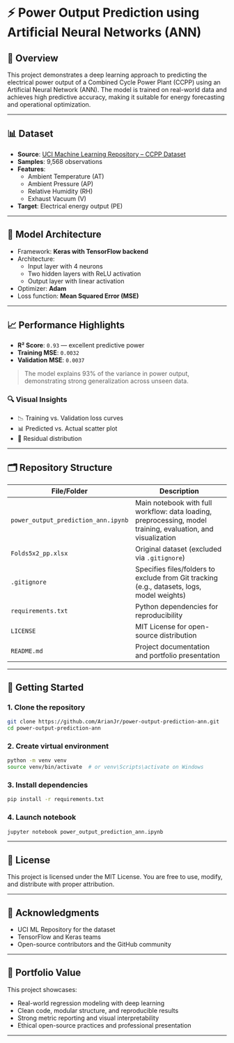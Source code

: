 # ⚡ Power Output Prediction using Artificial Neural Networks (ANN)

## 📌 Overview
This project demonstrates a deep learning approach to predicting the electrical power output of a Combined Cycle Power Plant (CCPP) using an Artificial Neural Network (ANN). The model is trained on real-world data and achieves high predictive accuracy, making it suitable for energy forecasting and operational optimization.

---

## 📊 Dataset
- **Source**: [UCI Machine Learning Repository – CCPP Dataset](https://archive.ics.uci.edu/ml/datasets/Combined+Cycle+Power+Plant)
- **Samples**: 9,568 observations
- **Features**:
  - Ambient Temperature (AT)
  - Ambient Pressure (AP)
  - Relative Humidity (RH)
  - Exhaust Vacuum (V)
- **Target**: Electrical energy output (PE)

---

## 🧠 Model Architecture
- Framework: **Keras with TensorFlow backend**
- Architecture:
  - Input layer with 4 neurons
  - Two hidden layers with ReLU activation
  - Output layer with linear activation
- Optimizer: **Adam**
- Loss function: **Mean Squared Error (MSE)**

---

## 📈 Performance Highlights
- **R² Score**: `0.93` — excellent predictive power
- **Training MSE**: `0.0032`  
- **Validation MSE**: `0.0037`

> The model explains 93% of the variance in power output, demonstrating strong generalization across unseen data.

### 🔍 Visual Insights
- 📉 Training vs. Validation loss curves  
- 📊 Predicted vs. Actual scatter plot  
- 📐 Residual distribution

---

## 🗂️ Repository Structure

| File/Folder                     | Description                                                                 |
|--------------------------------|-----------------------------------------------------------------------------|
| `power_output_prediction_ann.ipynb` | Main notebook with full workflow: data loading, preprocessing, model training, evaluation, and visualization |
| `Folds5x2_pp.xlsx`             | Original dataset (excluded via `.gitignore`)                               |
| `.gitignore`                   | Specifies files/folders to exclude from Git tracking (e.g., datasets, logs, model weights) |
| `requirements.txt`            | Python dependencies for reproducibility                                     |
| `LICENSE`                     | MIT License for open-source distribution                                   |
| `README.md`                   | Project documentation and portfolio presentation                           |

---

## 🚀 Getting Started

### 1. Clone the repository
```bash
git clone https://github.com/ArianJr/power-output-prediction-ann.git
cd power-output-prediction-ann
```

### 2. Create virtual environment
```bash
python -m venv venv
source venv/bin/activate  # or venv\Scripts\activate on Windows
```

### 3. Install dependencies
```bash
pip install -r requirements.txt
```

### 4. Launch notebook
```bash
jupyter notebook power_output_prediction_ann.ipynb
```

---

## 📜 License
This project is licensed under the MIT License. You are free to use, modify, and distribute with proper attribution.

---

## 🙌 Acknowledgments
- UCI ML Repository for the dataset
- TensorFlow and Keras teams
- Open-source contributors and the GitHub community

---

## 🎯 Portfolio Value
This project showcases:
- Real-world regression modeling with deep learning
- Clean code, modular structure, and reproducible results
- Strong metric reporting and visual interpretability
- Ethical open-source practices and professional presentation

---
